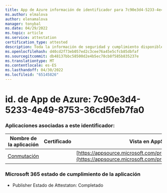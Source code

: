 ```yaml
---
title: App de Azure información de identificador para 7c90e3d4-5233-4e49-8753-36cd5feb7fa0
ms.author: elmalova
author: elenamalova
manager: tonybal
ms.date: 04/29/2022
ms.topic: article
ms.service: attestation
certification_type: attested
description: Toda la información de seguridad y cumplimiento disponible para 7c90e3d4-5233-4e49-8753-36cd5feb7fa0.
ms.openlocfilehash: d40cd2f73eb057ed2c3cee76a45e5cfcb85dbfaf
ms.sourcegitcommit: db48137bbc58500d2e4b5ec78cb8f585b835237e
ms.translationtype: MT
ms.contentlocale: es-ES
ms.lasthandoff: 04/30/2022
ms.locfileid: "65145826"
---
```

# <a name="azure-app-id-7c90e3d4-5233-4e49-8753-36cd5feb7fa0"></a>id. de App de Azure: 7c90e3d4-5233-4e49-8753-36cd5feb7fa0


### <a name="apps-associated-with-this-id"></a>Aplicaciones asociadas a este identificador:
| **Nombre de la aplicación** | **Certificado** | **Vista en AppSource** |
|--------------|---------------|-----------------------|
| [Conmutación](../forward/WA200003325.md) |  | [https://appsource.microsoft.com/product/office/WA200003325](https://appsource.microsoft.com/product/office/WA200003325) |

### <a name="microsoft-365-app-compliance-status"></a>Microsoft 365 estado de cumplimiento de la aplicación
- Publisher Estado de Attestaton: Completado
